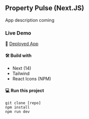 ## Property Pulse (Next.JS)

App description coming

### Live Demo

🚀 [Deployed App](http://)

#### 🛠️ Build with

- Next (14)
- Tailwind
- React Icons (NPM)

#### 💻 Run this project

```
git clone [repo]
npm install
npm run dev
```
